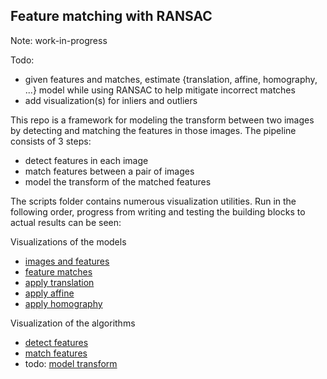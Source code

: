 ## Feature matching with RANSAC

Note: work-in-progress

Todo:
- given features and matches, estimate {translation, affine, homography, ...} model while using RANSAC to help mitigate incorrect matches
- add visualization(s) for inliers and outliers

This repo is a framework for modeling the transform between two images by detecting and matching the features in those images. The pipeline 
consists of 3 steps:
- detect features in each image
- match features between a pair of images
- model the transform of the matched features

The scripts folder contains numerous visualization utilities. Run in the following order, progress from writing and testing the building 
blocks to actual results can be seen:

Visualizations of the models
- [images and features]()
- [feature matches]()
- [apply translation]()
- [apply affine]()
- [apply homography]()

Visualization of the algorithms
- [detect features]()
- [match features]()
- todo: [model transform]()
